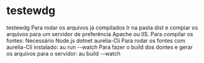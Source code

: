 # testewdg
testewdg
Para rodar os arquivos já compilados
Ir na pasta dist e compiar os arquivos para um servidor de preferência Apache ou IIS.
Para compilar os fontes:
  Necessário Node.js
             dotnet
             aurelia-Cli
  Para rodar os fontes com aurelia-Cli instalado: au run --watch
  Para fazer o build dos dontes e gerar os arquivos para o servidor: au build --watch
  
